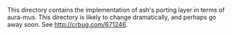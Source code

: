 This directory contains the implementation of ash's porting
layer in terms of aura-mus. This directory is likely to change
dramatically, and perhaps go away soon. See http://crbug.com/671246.
